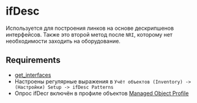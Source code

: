 # ifDesc

Используется для построения линков на основе дескрипшенов интерфейсов. 
Также это второй метод после `NRI`, которому нет необходимости заходить на оборудование. 

## Requirements

* [get_interfaces](../../scripts-reference/get_interfaces.md)
* Настроены регулярные выражения в `Учёт объектов (Inventory) -> (Настройки) Setup -> ifDesc Patterns`
* Опрос ifDecr включён в профиле объектов [Managed Object Profile](../../concepts/managed-object-profile/index.md#Box(Полный_опрос))
